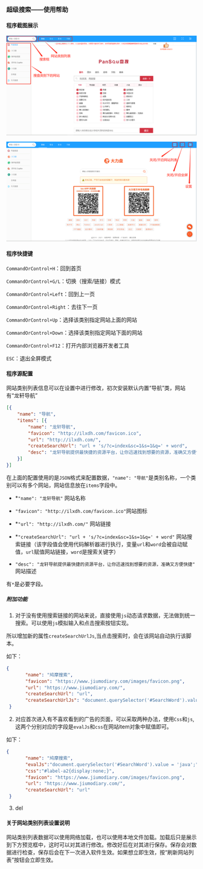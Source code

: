### 超级搜索——使用帮助

#### 程序截图展示

![](.\首页.png)



![](.\功能键.png)

#### 程序快捷键

`CommandOrControl+H`：回到首页 

`CommandOrControl+G/L`：切换（搜索/链接）模式 

`CommandOrControl+Left`：回到上一页 

`CommandOrControl+Right`：去往下一页 

`CommandOrControl+Up`：选择该类别指定网站上面的网站 

`CommandOrControl+Down`：选择该类别指定网站下面的网站 

`CommandOrControl+F12`：打开内部浏览器开发者工具 

`ESC`：退出全屏模式

#### 程序源配置

网站类别列表信息可以在设置中进行修改，初次安装默认内置“导航”类，网站有“龙轩导航”

```json
[{
	"name": "导航",
	"items": [{
		"name": "龙轩导航",
		"favicon": "http://ilxdh.com/favicon.ico",
		"url": "http://ilxdh.com/",
		"createSearchUrl": "url + 's/?c=index&sc=1&s=1&q=' + word",
		"desc": "龙轩导航提供最快捷的资源平台，让你迅速找到想要的资源，准确又方便快捷"
	}]
}]
```

在上面的配置使用的是`JSON`格式来配置数据，`"name": "导航"`是类别名称，一个类别可以有多个网站，网站信息放在`items`字段中。

* *`"name": "龙轩导航"` 网站名称

* `"favicon": "http://ilxdh.com/favicon.ico"`网站图标
* *`"url": "http://ilxdh.com/"` 网站链接
* *`"createSearchUrl": "url + 's/?c=index&sc=1&s=1&q=' + word"` 网站搜索链接（该字段值会使用代码解析器进行执行，变量`url`和`word`会被自动赋值，`url`赋值网站链接，`word`是搜索关键字）
* `"desc": "龙轩导航提供最快捷的资源平台，让你迅速找到想要的资源，准确又方便快捷"` 网站描述

有`*`是必要字段。

##### 附加功能

1. 对于没有使用搜索链接的网站来说，直接使用`js`动态请求数据，无法做到统一搜索。可以使用`js`模拟输入和点击搜索按钮实现。

所以增加新的属性`createSearchUrlJs`,当点击搜索时，会在该网站自动执行该脚本。

如下：
```json
{
       "name": "鸠摩搜索",
       "favicon": "https://www.jiumodiary.com/images/favicon.png",
       "url": "https://www.jiumodiary.com/",
       "createSearchUrl": "url",
       "createSearchUrlJs": "document.querySelector('#SearchWord').value = ${word}; document.querySelector('#SearchButton').click();"
 }
```

2. 对应首次进入有不喜欢看到的广告的页面，可以采取两种办法，使用`Css`和`js`,这两个分别对应的字段是`evalJs`和`css`在网站item对象中赋值即可。

如下：
```json
{
       "name": "鸠摩搜索",
       "evalJs":"document.querySelector('#SearchWord').value = 'java';",
       "css":"#label-a2{display:none;}",
       "favicon": "https://www.jiumodiary.com/images/favicon.png",
       "url": "https://www.jiumodiary.com/",
	   "createSearchUrl": "url"
 }
```

3. del

#### 关于网站类别列表设置说明

网站类别列表数据可以使用网络加载，也可以使用本地文件加载。加载后只是展示到下方预览框中，这时可以对其进行修改。修改好后在对其进行保存。保存会对数据进行检查，保存后会在下一次进入软件生效。如果想立即生效，按“刷新网站列表”按钮会立即生效。